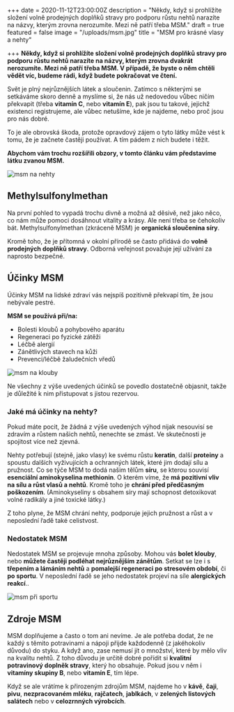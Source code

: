 +++
date = 2020-11-12T23:00:00Z
description = "Někdy, když si prohlížíte složení volně prodejných doplňků stravy pro podporu růstu nehtů narazíte na názvy, kterým zrovna nerozumíte. Mezi ně patří třeba MSM."
draft = true
featured = false
image = "/uploads/msm.jpg"
title = "MSM pro krásné vlasy a nehty"

+++
**Někdy, když si prohlížíte složení volně prodejných doplňků stravy pro podporu růstu nehtů narazíte na názvy, kterým zrovna dvakrát nerozumíte. Mezi ně patří třeba MSM. V případě, že byste o něm chtěli vědět víc, budeme rádi, když budete pokračovat ve čtení.**

Svět je plný nejrůznějších látek a sloučenin. Zatímco s některými se setkáváme skoro denně a myslíme si, že nás už nedovedou vůbec ničím překvapit (třeba **vitamín C**, nebo **vitamín E**), pak jsou tu takové, jejichž existenci registrujeme, ale vůbec netušíme, kde je najdeme, nebo proč jsou pro nás dobré.

To je ale obrovská škoda, protože opravdový zájem o tyto látky může vést k tomu, že je začnete častěji používat. A tím pádem z nich budete i těžit.

**Abychom vám trochu rozšířili obzory, v tomto článku vám představíme látku zvanou MSM.**

![msm na nehty](/uploads/msm-na-nehty.jpg)

## Methylsulfonylmethan

Na první pohled to vypadá trochu divně a možná až děsivě, než jako něco, co nám může pomoci dosáhnout vitality a krásy. Ale není třeba se čehokoliv bát. Methylsulfonylmethan (zkráceně MSM) je **organická sloučenina síry**.

Kromě toho, že je přítomná v okolní přírodě se často přidává do **volně prodejných doplňků stravy**. Odborná veřejnost považuje její užívání za naprosto bezpečné.

## Účinky MSM

Účinky MSM na lidské zdraví vás nejspíš pozitivně překvapí tím, že jsou nebývale pestré.

**MSM se používá při/na:**

* Bolesti kloubů a pohybového aparátu
* Regeneraci po fyzické zátěži
* Léčbě alergií
* Zánětlivých stavech na kůži
* Prevenci/léčbě žaludečních vředů

![msm na klouby](/uploads/msm-na-klouby.jpg)

Ne všechny z výše uvedených účinků se povedlo dostatečně objasnit, takže je důležité k nim přistupovat s jistou rezervou.

### Jaké má účinky na nehty?

Pokud máte pocit, že žádná z výše uvedených výhod nijak nesouvisí se zdravím a růstem našich nehtů, nenechte se zmást. Ve skutečnosti je spojitost více než zjevná.

Nehty potřebují (stejně, jako vlasy) ke svému růstu **keratin**, další **proteiny** a spoustu dalších vyživujících a ochranných látek, které jim dodají sílu a pružnost. Co se týče MSM to dodá našim tělům **síru**, se kterou souvisí **esenciální aminokyselina methionin**. O kterém víme, že **má pozitivní vliv na sílu a růst vlasů a nehtů**. Kromě toho je **chrání před předčasným poškozením**. (Aminokyseliny s obsahem síry mají schopnost detoxikovat volné radikály a jiné toxické látky.)

Z toho plyne, že MSM chrání nehty, podporuje jejich pružnost a růst a v neposlední řadě také celistvost.

### Nedostatek MSM

Nedostatek MSM se projevuje mnoha způsoby. Mohou vás **bolet klouby**, nebo **můžete častěji podléhat nejrůznějším zánětům**. Setkat se lze i s **třepením a lámáním nehtů** a **pomalejší regeneraci po stresovém období**, či **po sportu**. V neposlední řadě se jeho nedostatek projeví na síle **alergických reakcí**..

![msm při sportu](/uploads/msm-pri-sportu.jpg)

## Zdroje MSM

MSM doplňujeme a často o tom ani nevíme. Je ale potřeba dodat, že ne každý s těmito potravinami a nápoji přijde každodenně (z jakéhokoliv důvodu) do styku. A když ano, zase nemusí jít o množství, které by mělo vliv na kvalitu nehtů. Z toho důvodu je určitě dobré pořídit si **kvalitní potravinový doplněk stravy**, který ho obsahuje. Pokud jsou v něm i **vitamíny skupiny B**, nebo **vitamín E**, tím lépe.

  
Když se ale vrátíme k přirozeným zdrojům MSM, najdeme ho v **kávě**, **čaji**, **pivu**, **nezpracovaném mléku**, **rajčatech**, **jablkách**, v **zelených listových salátech** nebo v **celozrnných výrobcích**.